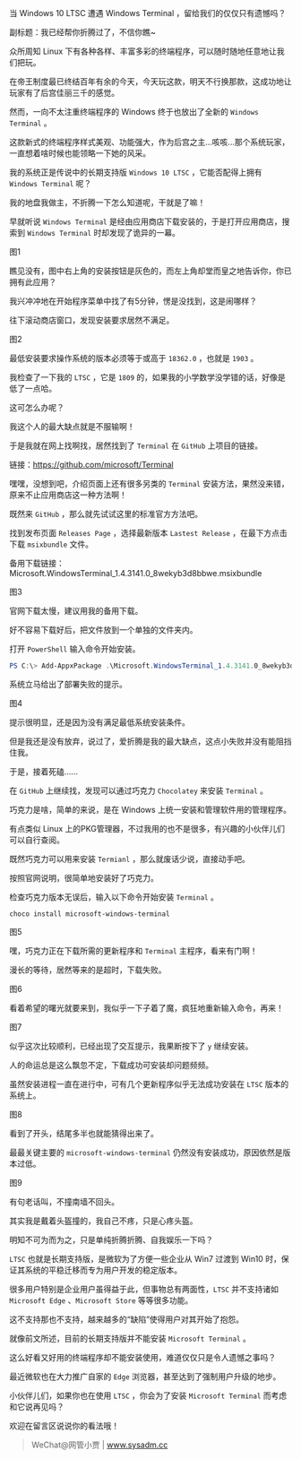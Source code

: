 当 Windows 10 LTSC 遭遇 Windows Terminal ，留给我们的仅仅只有遗憾吗？

副标题：我已经帮你折腾过了，不信你瞧~



众所周知 Linux 下有各种各样、丰富多彩的终端程序，可以随时随地任意地让我们把玩。

在帝王制度最已终结百年有余的今天，今天玩这款，明天不行换那款，这成功地让玩家有了后宫佳丽三千的感觉。

然而，一向不太注重终端程序的 Windows 终于也放出了全新的 `Windows Terminal` 。

这款新式的终端程序样式美观、功能强大，作为后宫之主...咳咳...那个系统玩家，一直想着啥时候也能领略一下她的风采。

我的系统正是传说中的长期支持版 `Windows 10 LTSC` ，它能否配得上拥有 `Windows Terminal` 呢？

我的地盘我做主，不折腾一下怎么知道呢，干就是了嘛！



早就听说 `Windows Terminal` 是经由应用商店下载安装的，于是打开应用商店，搜索到 `Windows Terminal` 时却发现了诡异的一幕。

图1



瞧见没有，图中右上角的安装按钮是灰色的，而左上角却堂而皇之地告诉你，你已拥有此应用？

我兴冲冲地在开始程序菜单中找了有5分钟，愣是没找到，这是闹哪样？

往下滚动商店窗口，发现安装要求居然不满足。

图2



最低安装要求操作系统的版本必须等于或高于 `18362.0` ，也就是 `1903` 。

我检查了一下我的 `LTSC` ，它是 `1809` 的，如果我的小学数学没学错的话，好像是低了一点哈。

这可怎么办呢？



我这个人的最大缺点就是不服输啊！

于是我就在网上找啊找，居然找到了 `Terminal` 在 `GitHub` 上项目的链接。

链接：https://github.com/microsoft/Terminal

嘿嘿，没想到吧，介绍页面上还有很多另类的 `Terminal` 安装方法，果然没来错，原来不止应用商店这一种方法啊！

既然来 `GitHub` ，那么就先试试这里的标准官方方法吧。

找到发布页面 `Releases Page` ，选择最新版本 `Lastest Release` ，在最下方点击下载 `msixbundle` 文件。

备用下载链接：Microsoft.WindowsTerminal_1.4.3141.0_8wekyb3d8bbwe.msixbundle

图3



官网下载太慢，建议用我的备用下载。

好不容易下载好后，把文件放到一个单独的文件夹内。

打开 `PowerShell` 输入命令开始安装。

```powershell
PS C:\> Add-AppxPackage .\Microsoft.WindowsTerminal_1.4.3141.0_8wekyb3d8bbwe.msixbundle
```

系统立马给出了部署失败的提示。

图4



提示很明显，还是因为没有满足最低系统安装条件。

但是我还是没有放弃，说过了，爱折腾是我的最大缺点，这点小失败并没有能阻挡住我。

于是，接着死磕......



在 `GitHub` 上继续找，发现可以通过巧克力 `Chocolatey` 来安装 `Terminal` 。

巧克力是啥，简单的来说，是在 Windows 上统一安装和管理软件用的管理程序。

有点类似 Linux 上的PKG管理器，不过我用的也不是很多，有兴趣的小伙伴儿们可以自行查阅。

既然巧克力可以用来安装 `Termianl` ，那么就废话少说，直接动手吧。

按照官网说明，很简单地安装好了巧克力。

检查巧克力版本无误后，输入以下命令开始安装 `Terminal` 。

```
choco install microsoft-windows-terminal
```

图5



嘿，巧克力正在下载所需的更新程序和 `Terminal` 主程序，看来有门啊！

漫长的等待，居然等来的是超时，下载失败。

图6



看着希望的曙光就要来到，我似乎一下子着了魔，疯狂地重新输入命令，再来！

图7



似乎这次比较顺利，已经出现了交互提示，我果断按下了 `y` 继续安装。

人的命运总是这么飘忽不定，下载成功可安装却问题频频。

虽然安装进程一直在进行中，可有几个更新程序似乎无法成功安装在 `LTSC` 版本的系统上。

图8



看到了开头，结尾多半也就能猜得出来了。

最最关键主要的 `microsoft-windows-terminal` 仍然没有安装成功，原因依然是版本过低。

图9



有句老话叫，不撞南墙不回头。

其实我是戴着头盔撞的，我自己不疼，只是心疼头盔。

明知不可为而为之，只是单纯折腾折腾、自我娱乐一下吗？



`LTSC` 也就是长期支持版，是微软为了方便一些企业从 Win7 过渡到 Win10 时，保证其系统的平稳迁移而专为用户开发的稳定版本。

很多用户特别是企业用户虽得益于此，但事物总有两面性，`LTSC` 并不支持诸如 `Microsoft Edge` 、`Microsoft Store` 等等很多功能。

这不支持那也不支持，越来越多的“缺陷”使得用户对其开始了抱怨。

就像前文所述，目前的长期支持版并不能安装 `Microsoft Terminal` 。

这么好看又好用的终端程序却不能安装使用，难道仅仅只是令人遗憾之事吗？

最近微软也在大力推广自家的 `Edge` 浏览器，甚至达到了强制用户升级的地步。

小伙伴儿们，如果你也在使用 `LTSC` ，你会为了安装 `Microsoft Terminal` 而考虑和它说再见吗？

欢迎在留言区说说你的看法哦！



> WeChat@网管小贾 | www.sysadm.cc







